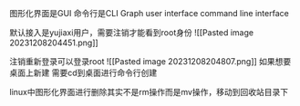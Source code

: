 图形化界面是GUI 命令行是CLI
	Graph user interface    command line interface


默认接入是yujiaxi用户，需要注销才能看到root身份
![[Pasted image 20231208204451.png]]

注销重新登录可以登录root
![[Pasted image 20231208204807.png]]
如果想要桌面上新建
需要cd到桌面进行命令行创建

linux中图形化界面进行删除其实不是rm操作而是mv操作，移动到回收站目录下
